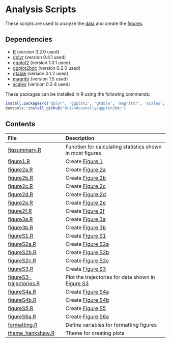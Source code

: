 # Analysis Scripts

These scripts are used to analyze the [data](../data) and create the
[figures](../figures).

## Dependencies

* [R](http://www.r-project.org) (version 3.2.0 used)
* [dplyr](http://cran.r-project.org/web/packages/dplyr/) (version 0.4.1 used)
* [ggplot2](http://cran.r-project.org/web/packages/ggplot2/) (version 1.0.1 used)
* [ggplot2bdc](https://github.com/briandconnelly/ggplot2bdc/) (version 0.2.0 used)
* [gtable](http://cran.r-project.org/web/packages/gtable/) (version 0.1.2 used)
* [magrittr](http://cran.r-project.org/web/packages/magrittr/) (version 1.5 used)
* [scales](http://cran.r-project.org/web/packages/scales/) (version 0.2.4 used)

These packages can be installed in R using the following commands:

```r
install.packages(c('dplyr', 'ggplot2', 'gtable', 'magrittr', 'scales', 'devtools'))
devtools::install_github('briandconnelly/ggplot2bdc')
```

## Contents

| File               | Description                                       |
|:-------------------|:--------------------------------------------------|
| [figsummary.R](figsummary.R) | Function for calculating statistics shown in most figures |
| [figure1.R](figure1.R) | Create [Figure 1](../figures/Figure1.png)     |
| [figure2a.R](figure2a.R) | Create [Figure 2a](../figures/Figure2a.png) |
| [figure2b.R](figure2b.R) | Create [Figure 2b](../figures/Figure2b.png) |
| [figure2c.R](figure2c.R) | Create [Figure 2c](../figures/Figure2c.png) |
| [figure2d.R](figure2d.R) | Create [Figure 2d](../figures/Figure2d.png) |
| [figure2e.R](figure2e.R) | Create [Figure 2e](../figures/Figure2e.png) |
| [figure2f.R](figure2f.R) | Create [Figure 2f](../figures/Figure2f.png) |
| [figure3a.R](figure3a.R) | Create [Figure 3a](../figures/Figure3a.png) |
| [figure3b.R](figure3b.R) | Create [Figure 3b](../figures/Figure3b.png) |
| [figureS1.R](figureS1.R) | Create [Figure S1](../figures/FigureS1.png) |
| [figureS2a.R](figureS2a.R) | Create [Figure S2a](../figures/FigureS2a.png) |
| [figureS2b.R](figureS2b.R) | Create [Figure S2b](../figures/FigureS2b.png) |
| [figureS2c.R](figureS2c.R) | Create [Figure S2c](../figures/FigureS2c.png) |
| [figureS3.R](figureS3.R) | Create [Figure S3](../figures/FigureS3.png) |
| [figureS3-trajectories.R](figureS3-trajectories.R) | Plot the trajectories for data shown in [Figure S3](../figures/FigureS3.png) |
| [figureS4a.R](figureS4a.R) | Create [Figure S4a](../figures/FigureS4a.png) |
| [figureS4b.R](figureS4b.R) | Create [Figure S4b](../figures/FigureS4b.png) |
| [figureS5.R](figureS4.R) | Create [Figure S5](../figures/FigureS5.png) |
| [figureS6a.R](figureS6a.R) | Create [Figure S6a](../figures/FigureS6a.png) |
| [formatting.R](formatting.R) | Define variables for formatting figures |
| [theme_hankshaw.R](theme_hankshaw.R) | Theme for creating plots        |


